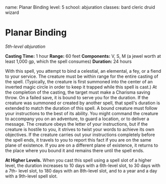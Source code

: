 name: Planar Binding
level: 5
school: abjuration
classes: bard
         cleric
         druid
         wizard

# Planar Binding
_5th-level abjuration_


**Casting Time:** 1 hour
**Range:** 60 feet
**Components:** V, S, M (a jewel worth at least 1,000 gp, which the spell consumes)
**Duration:** 24 hours

With this spell, you attempt to bind a celestial, an elemental, a fey, or a fiend to your service. The creature must be within range for the entire casting of the spell. (Typically, the creature is first summoned into the center of an inverted magic circle in order to keep it trapped while this spell is cast.) At the completion of the casting, the target must make a Charisma saving throw. On a failed save, it is bound to serve you for the duration. If the creature was summoned or created by another spell, that spell's duration is extended to match the duration of this spell.
A bound creature must follow your instructions to the best of its ability. You might command the creature to accompany you on an adventure, to guard a location, or to deliver a message. The creature obeys the letter of your instructions, but if the creature is hostile to you, it strives to twist your words to achieve its own objectives. If the creature carries out your instructions completely before the spell ends, it travels to you to report this fact if you are on the same plane of existence. If you are on a different plane of existence, it returns to the place where you bound it and remains there until the spell ends.

**At Higher Levels.** When you cast this spell using a spell slot of a higher level, the duration increases to 10 days with a 6th-level slot, to 30 days with a 7th- level slot, to 180 days with an 8th-level slot, and to a year and a day with a 9th-level spell slot.
